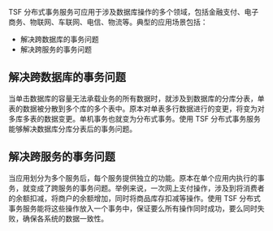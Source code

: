 TSF 分布式事务服务可应用于涉及数据库操作的多个领域，包括金融支付、电子商务、物联网、车联网、电信、物流等。典型的应用场景包括：

- 解决跨数据库的事务问题
- 解决跨服务的事务问题

## 解决跨数据库的事务问题
当单击数据库的容量无法承载业务的所有数据时，就涉及到数据库的分库分表，单表的数据被分散到多个库的多个表中。原本对单表多行数据进行的变更，将变为对多库多表的数据变更。单机事务也就变为分布式事务。使用 TSF 分布式事务服务能够解决数据库分库分表后的事务问题。


## 解决跨服务的事务问题
当应用划分为多个服务后，每个服务提供独立的功能。原本在单个应用内执行的事务，就变成了跨服务的事务问题。举例来说，一次网上支付操作，涉及到将消费者的余额扣减，将商户的余额增加，同时将商品库存扣减等操作。使用 TSF 分布式事务服务能将这些操作放入一个事务中，保证要么所有操作同时成功，要么同时失败，确保各系统的数据一致性。




